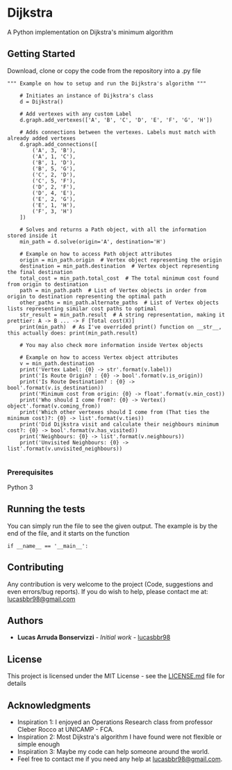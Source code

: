 # Dijkstra

A Python implementation on Dijkstra's minimum algorithm

## Getting Started

Download, clone or copy the code from the repository into a .py file

```
""" Example on how to setup and run the Dijkstra's algorithm """

    # Initiates an instance of Dijkstra's class
    d = Dijkstra()
    
    # Add vertexes with any custom Label
    d.graph.add_vertexes(['A', 'B', 'C', 'D', 'E', 'F', 'G', 'H'])
    
    # Adds connections between the vertexes. Labels must match with already added vertexes
    d.graph.add_connections([
        ('A', 3, 'B'),
        ('A', 1, 'C'),
        ('B', 1, 'D'),
        ('B', 5, 'G'),
        ('C', 2, 'D'),
        ('C', 5, 'F'),
        ('D', 2, 'F'),
        ('D', 4, 'E'),
        ('E', 2, 'G'),
        ('E', 1, 'H'),
        ('F', 3, 'H')
    ])

    # Solves and returns a Path object, with all the information stored inside it
    min_path = d.solve(origin='A', destination='H')
    
    # Example on how to access Path object attributes
    origin = min_path.origin  # Vertex object representing the origin
    destination = min_path.destination  # Vertex object representing the final destination
    total_cost = min_path.total_cost  # The total minimum cost found from origin to destination
    path = min_path.path  # List of Vertex objects in order from origin to destination representing the optimal path
    other_paths = min_path.alternate_paths  # List of Vertex objects lists representing similar cost paths to optimal
    str_result = min_path.result  # A string representation, making it prettier: A -> B ... -> F [Total cost(X)]
    print(min_path)  # As I've overrided print() function on __str__, this actually does: print(min_path.result)

    # You may also check more information inside Vertex objects
   
    # Example on how to access Vertex object attributes
    v = min_path.destination
    print('Vertex Label: {0} -> str'.format(v.label))
    print('Is Route Origin? : {0} -> bool'.format(v.is_origin))
    print('Is Route Destination? : {0} -> bool'.format(v.is_destination))
    print('Minimum cost from origin: {0} -> float'.format(v.min_cost))
    print('Who should I come from?: {0} -> Vertex() object'.format(v.coming_from))
    print('Which other vertexes should I come from (That ties the minimum cost)?: {0} -> list'.format(v.ties))
    print('Did Dijkstra visit and calculate their neighbours minimum cost?: {0} -> bool'.format(v.has_visited))
    print('Neighbours: {0} -> list'.format(v.neighbours))
    print('Unvisited Neighbours: {0} -> list'.format(v.unvisited_neighbours))
    
```

### Prerequisites

Python 3

## Running the tests

You can simply run the file to see the given output. The example is by the end of the file, and it starts on the function

```
if __name__ == '__main__':
```

## Contributing

Any contribution is very welcome to the project (Code, suggestions and even errors/bug reports). If you do wish to help, please contact me at: lucasbbr98@gmail.com


## Authors

* **Lucas Arruda Bonservizzi** - *Initial work* - [lucasbbr98](https://github.com/lucasbbr98)


## License

This project is licensed under the MIT License - see the [LICENSE.md](LICENSE.md) file for details

## Acknowledgments

* Inspiration 1: I enjoyed an Operations Research class from professor Cleber Rocco at UNICAMP - FCA.
* Inspiration 2: Most Dijkstra's algorithm I have found were not flexible or simple enough
* Inspiration 3: Maybe my code can help someone around the world. 
* Feel free to contact me if you need any help at lucasbbr98@gmail.com.
